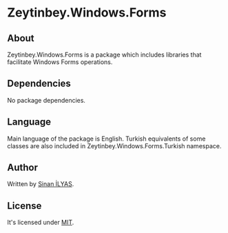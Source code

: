 # Zeytinbey.Windows.Forms

## About

Zeytinbey.Windows.Forms is a package which includes libraries that facilitate Windows Forms operations.

## Dependencies

No package dependencies.

## Language

Main language of the package is English. Turkish equivalents of some classes are also included in Zeytinbey.Windows.Forms.Turkish namespace.

## Author

Written by [Sinan İLYAS](https://www.sinanilyas.com).

## License

 It's licensed under [MIT](https://github.com/codebude/QRCoder/blob/master/LICENSE.txt).